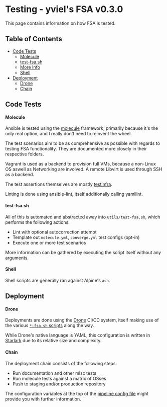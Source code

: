 # Testing - yviel's FSA v0.3.0
This page contains information on how FSA is tested.

## Table of Contents
  - [Code Tests](#code-tests)
    - [Molecule](#molecule)
    - [test-fsa.sh](#test-fsa-sh)
    - [More Info](#more-info)
    - [Shell](#shell)
  - [Deployment](#deployment)
    - [Drone](#drone)
    - [Chain](#chain)

## Code Tests
#### Molecule
Ansible is tested using the [molecule](https://molecule.readthedocs.io/) framework, primarily because it's the only real option, and I really don't need to reinvent the wheel.

The test scenarios aim to be as comprehensive as possible with regards to testing FSA functionality. They are documented more closely in their respective folders.

Vagrant is used as a backend to provision full VMs, because a non-Linux OS aswell as Networking are involved. A remote Libvirt is used through SSH as a backend.

The test assertions themselves are mostly [testinfra](https://testinfra.readthedocs.io/).

Linting is done using ansible-lint, itself additionally calling yamllint.

#### test-fsa.sh
All of this is automated and abstracted away into `utils/test-fsa.sh`, which performs the following actions:
 - Lint with optional autocorrection attempt
 - Template out `molecule.yml`, `converge.yml` test configs (opt-in)
 - Execute one or more test scenarios

More information can be gathered by executing the script itself without any arguments.

#### Shell
Shell scripts are generally ran against Alpine's `ash`.

## Deployment
#### Drone
Deployments are done using the [Drone](https://docs.drone.io/) CI/CD system, itself making use of the various [`*-fsa.sh` scripts](../utils/) along the way.

While Drone's native language is YAML, this configuration is written in [Starlark](https://docs.drone.io/pipeline/scripting/starlark/) due to its relative size and complexity.

#### Chain
The deployment chain consists of the following steps:
 - Run documentation and other misc tests
 - Run molecule tests against a matrix of OSses
 - Push to staging and/or production repository

The configuration variables at the top of the [pipeline config file](../utils/drone.star) might provide you with further information.

